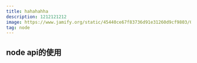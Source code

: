 ```yaml
---
title: hahahahha
description: 1212121212
image: https://www.jamify.org/static/45440ce67f83736d91e31260d9cf9803/03d34/photo-1470225620780-dba8ba36b745.webp
tag: node
---
```


## node api的使用